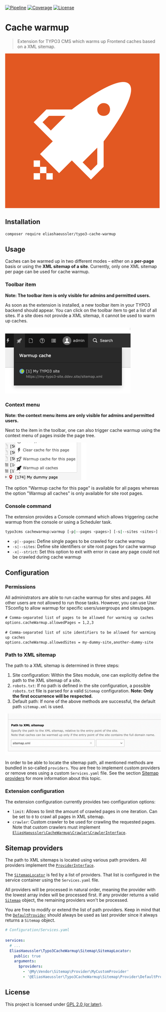 [![Pipeline](https://gitlab.elias-haeussler.de/typo3/cache-warmup/badges/master/pipeline.svg)](https://gitlab.elias-haeussler.de/typo3/cache-warmup/-/pipelines)
[![Coverage](https://gitlab.elias-haeussler.de/typo3/cache-warmup/badges/master/coverage.svg)](https://gitlab.elias-haeussler.de/typo3/cache-warmup/-/pipelines)
[![License](https://badgen.net/badge/license/GPL-2.0-or-later)](LICENSE.md)

# Cache warmup

> Extension for TYPO3 CMS which warms up Frontend caches based on a XML sitemap.

![Extension icon](Resources/Public/Icons/Extension.svg)

## Installation

```bash
composer require eliashaeussler/typo3-cache-warmup
```

## Usage

Caches can be warmed up in two different modes – either on a **per-page** basis or
using the **XML sitemap of a site**. Currently, only one XML sitemap per page can
be used for cache warmup.

### Toolbar item

**Note: The toolbar item is only visible for admins and permitted users.**

As soon as the extension is installed, a new toolbar item in your TYPO3 backend
should appear. You can click on the toolbar item to get a list of all sites. If a
site does not provide a XML sitemap, it cannot be used to warm up caches.

![Toolbar item dropdown menu](Resources/Public/Images/Documentation/toolbar-item.png)

### Context menu

**Note: the context menu items are only visible for admins and permitted users.**

Next to the item in the toolbar, one can also trigger cache warmup using the context
menu of pages inside the page tree.

![Context menu](Resources/Public/Images/Documentation/context-menu.png)

The option "Warmup cache for this page" is available for all pages whereas the option
"Warmup all caches" is only available for site root pages.

### Console command

The extension provides a Console command which allows triggering cache warmup
from the console or using a Scheduler task.

```bash
typo3cms cachewarmup:warmup [-p|--pages <pages>] [-s|--sites <sites>] [-x|--strict]
```

* `-p|--pages`: Define single pages to be crawled for cache warmup
* `-s|--sites`: Define site identifiers or site root pages for cache warmup
* `-x|--strict`: Set this option to exit with error in case any page could not
  be crawled during cache warmup

## Configuration

### Permissions

All administrators are able to run cache warmup for sites and pages. All other users
are not allowed to run those tasks. However, you can use User TSconfig to allow
warmup for specific users/usergroups and sites/pages.

```typo3_typoscript
# Comma-separated list of pages to be allowed for warming up caches
options.cacheWarmup.allowedPages = 1,2,3

# Comma-separated list of site identifiers to be allowed for warming up caches
options.cacheWarmup.allowedSites = my-dummy-site,another-dummy-site
```

### Path to XML sitemap

The path to a XML sitemap is determined in three steps:

1. Site configuration: Within the Sites module, one can explicitly define the path
   to the XML sitemap of a site.
2. `robots.txt`: If no path is defined in the site configuration, a possible
   `robots.txt` file is parsed for a valid `Sitemap` configuration. **Note: Only
   the first occurrence will be respected.**
3. Default path: If none of the above methods are successful, the default path
   `sitemap.xml` is used.

![Sitemap XML path in site configuration](Resources/Public/Images/Documentation/site-configuration.png)

In order to be able to locate the sitemap path, all mentioned methods are bundled
in so-called `providers`. You are free to implement custom providers or remove ones
using a custom `Services.yaml` file. See the section
[Sitemap providers](#sitemap-providers) for more information about this topic.

### Extension configuration

The extension configuration currently provides two configuration options:

* `limit`: Allows to limit the amount of crawled pages in one iteration. Can be
  set to `0` to crawl all pages in XML sitemap.
* `crawler`: Custom crawler to be used for crawling the requested pages. Note
  that custom crawlers must implement
  [`EliasHaeussler\CacheWarmup\Crawler\CrawlerInterface`][1].

[1]: https://gitlab.elias-haeussler.de/eliashaeussler/cache-warmup/-/blob/master/src/Crawler/CrawlerInterface.php

## Sitemap providers

The path to XML sitemaps is located using various path providers. All providers
implement the [`ProviderInterface`](Classes/Sitemap/Provider/ProviderInterface.php).

The [`SitemapLocator`](Classes/Sitemap/SitemapLocator.php) is fed by a list of
providers. That list is configured in the service container using the `Services.yaml`
file.

All providers will be processed in natural order, meaning the provider with the
lowest array index will be processed first. If any provider returns a valid
[`Sitemap`](https://gitlab.elias-haeussler.de/eliashaeussler/cache-warmup/-/blob/master/src/Sitemap.php)
object, the remaining providers won't be processed.

You are free to modify or extend the list of path providers. Keep in mind that the
[`DefaultProvider`](Classes/Sitemap/Provider/DefaultProvider.php) should always
be used as last provider since it always returns a `Sitemap` object.

```yaml
# Configuration/Services.yaml

services:
  # ...
  EliasHaeussler\Typo3CacheWarmup\Sitemap\SitemapLocator:
    public: true
    arguments:
      $providers:
        - '@My\Vendor\Sitemap\Provider\MyCustomProvider'
        - '@EliasHaeussler\Typo3CacheWarmup\Sitemap\Provider\DefaultProvider'
```

## License

This project is licensed under [GPL 2.0 (or later)](LICENSE.md).
